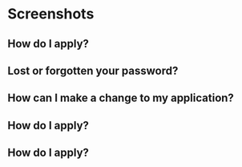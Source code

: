 



# Screenshots


## How do I apply?



## Lost or forgotten your password?



## How can I make a change to my application?



## How do I apply?



## How do I apply?


